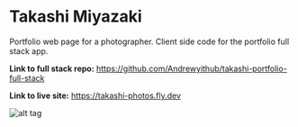 # Takashi Miyazaki

Portfolio web page for a photographer. Client side code for the portfolio full stack app.

**Link to full stack repo:** https://github.com/Andrewyithub/takashi-portfolio-full-stack

**Link to live site:** https://takashi-photos.fly.dev

![alt tag](https://user-images.githubusercontent.com/17731837/264175251-732a9a1f-e474-4b0b-bd15-0ff0bfa80014.jpeg)
